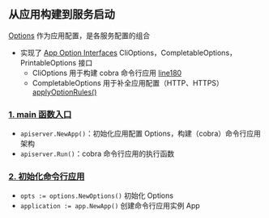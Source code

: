 ## 从应用构建到服务启动

[Options](../internal/apiserver/options/options.go) 作为应用配置，是各服务配置的组合

- 实现了 [App Option Interfaces](../internal/pkg/app/options.go) CliOptions，CompletableOptions，PrintableOptions 接口
    - CliOptions 用于构建 cobra 命令行应用 [line180](../internal/pkg/app/app.go)
    - CompletableOptions 用于补全应用配置（HTTP、HTTPS）[applyOptionRules()](../internal/pkg/app/app.go)

### [1. main 函数入口](../cmd/j-apiserver/apiserver.go)

- `apiserver.NewApp()`：初始化应用配置 Options，构建（cobra）命令行应用架构
- `apiserver.Run()`：cobra 命令行应用的执行函数

### [2. 初始化命令行应用](../internal/apiserver/app.go)

- `opts := options.NewOptions()` 初始化 Options
- `application := app.NewApp()` 创建命令行应用实例 App 
